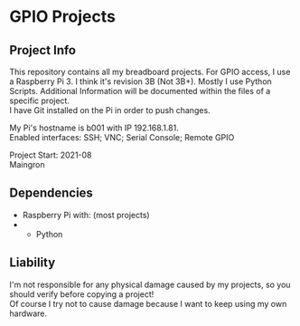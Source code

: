 # GPIO Projects

## Project Info

This repository contains all my breadboard projects. For GPIO access, I use a Raspberry Pi 3. I think it's revision 3B (Not 3B+). Mostly I use Python Scripts. Additional Information will be documented within the files of a specific project.  
I have Git installed on the Pi in order to push changes.  

My Pi's hostname is b001 with IP 192.168.1.81.  
Enabled interfaces: SSH; VNC; Serial Console; Remote GPIO

Project Start: 2021-08  
Maingron

## Dependencies
- Raspberry Pi with: (most projects)
- - Python

## Liability
I'm not responsible for any physical damage caused by my projects, so you should verify before copying a project!  
Of course I try not to cause damage because I want to keep using my own hardware.
